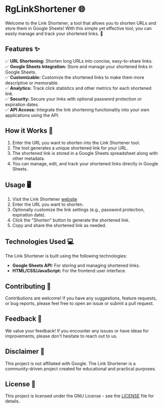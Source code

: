 # RgLinkShortener 🌐

Welcome to the Link Shortener, a tool that allows you to shorten URLs and store them in Google Sheets! With this simple yet effective tool, you can easily manage and track your shortened links. 🔗

## Features ✨

✅ **URL Shortening:** Shorten long URLs into concise, easy-to-share links.  
✅ **Google Sheets Integration:** Store and manage your shortened links in Google Sheets.  
✅ **Customizable:** Customize the shortened links to make them more descriptive or memorable.  
✅ **Analytics:** Track click statistics and other metrics for each shortened link.  
✅ **Security:** Secure your links with optional password protection or expiration dates.  
✅ **API Access:** Integrate the link shortening functionality into your own applications using the API.

## How it Works 🚀

1. Enter the URL you want to shorten into the Link Shortener tool.
2. The tool generates a unique shortened link for your URL.
3. The shortened link is stored in a Google Sheets spreadsheet along with other metadata.
4. You can manage, edit, and track your shortened links directly in Google Sheets.

## Usage 🖥️

1. Visit the Link Shortener [website](https://rishab-creator.github.io/RgLinkShortner/)
2. Enter the URL you want to shorten.
3. Optionally customize the link settings (e.g., password protection, expiration date).
4. Click the "Shorten" button to generate the shortened link.
5. Copy and share the shortened link as needed.

## Technologies Used 💻

The Link Shortener is built using the following technologies:

- **Google Sheets API:** For storing and managing shortened links.
- **HTML/CSS/JavaScript:** For the frontend user interface.

## Contributing 🤝

Contributions are welcome! If you have any suggestions, feature requests, or bug reports, please feel free to open an issue or submit a pull request.

## Feedback 📝

We value your feedback! If you encounter any issues or have ideas for improvements, please don't hesitate to reach out to us.

## Disclaimer 📣

This project is not affiliated with Google. The Link Shortener is a community-driven project created for educational and practical purposes.

## License 📄

This project is licensed under the GNU License - see the [LICENSE](LICENSE) file for details.
